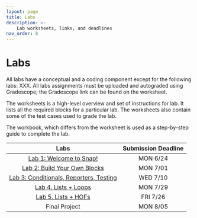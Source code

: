 ```yaml
---
layout: page
title: Labs
description: >-
    Lab worksheets, links, and deadlines
nav_order: 8
---
```

# Labs

All labs have a conceptual and a coding component except for the following labs: XXX. All labs assignments must be uploaded and autograded using Gradescope; the Gradescope link can be found on the worksheet. 

The worksheets is a high-level overview and set of instructions for lab. It lists all the required blocks for a particular lab. The worksheets also contain some of the test cases used to grade the lab.

The workbook, which differs from the worksheet is used as a step-by-step guide to complete the lab.

| Labs                                          |  Submission Deadline  |
| :----:                                        |  :----:               |
| [Lab 1: Welcome to Snap!]()                   | MON 6/24              |
| [Lab 2: Build Your Own Blocks]()              | MON 7/01              |
| [Lab 3: Conditionals, Reporters, Testing]()   | WED 7/10              |
| [Lab 4. Lists + Loops]()                      | MON 7/29              |
| [Lab 5. Lists + HOFs]()                       | FRI 7/26              |
| Final Project                                 | MON 8/05              |